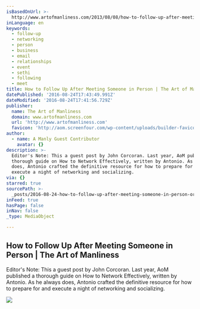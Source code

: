 ```yaml
---
isBasedOnUrl: >-
  http://www.artofmanliness.com/2013/08/08/how-to-follow-up-after-meeting-someone-in-person/
inLanguage: en
keywords:
  - follow-up
  - networking
  - person
  - business
  - email
  - relationships
  - event
  - sethi
  - following
  - meet
title: How to Follow Up After Meeting Someone in Person | The Art of Manliness
datePublished: '2016-08-24T17:43:49.991Z'
dateModified: '2016-08-24T17:41:56.729Z'
publisher:
  name: The Art of Manliness
  domain: www.artofmanliness.com
  url: 'http://www.artofmanliness.com'
  favicon: 'http://aom.screenfour.com/wp-content/uploads/builder-favicon/6qBqUBP7i.ico'
author:
  - name: A Manly Guest Contributor
    avatar: {}
description: >-
  Editor's Note: This a guest post by John Corcoran. Last year, AoM published a
  thorough guide on How to Network Effectively, written by Antonio. As he always
  does, Antonio crafted the definitive resource for how to prepare for and
  execute a night of networking and socializing.
via: {}
starred: true
sourcePath: >-
  _posts/2016-08-24-how-to-follow-up-after-meeting-someone-in-person-or-the-art-o.md
inFeed: true
hasPage: false
inNav: false
_type: MediaObject

---
```

<article style=""><h1>How to Follow Up After Meeting Someone in Person | The Art of Manliness</h1><p>Editor's Note: This a guest post by John Corcoran. Last year, AoM published a thorough guide on How to Network Effectively, written by Antonio. As he always does, Antonio crafted the definitive resource for how to prepare for and execute a night of networking and socializing.</p><img src="https://content.artofmanliness.com/uploads//2013/08/followup1.jpg" /></article>